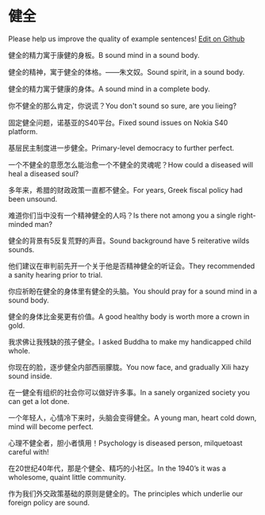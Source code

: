 # 健全

Please help us improve the quality of example sentences! [Edit on Github](https://github.com/jiyushe/jiyu-example-sentence-source/blob/main/chinese/jianquan.md)

<p><span class="chinese">健全的精力寓于康健的身板。</span><span class="english">B sound mind in a sound body.</span></p>

<p><span class="chinese">健全的精神，寓于健全的体格。——朱文奴。</span><span class="english">Sound spirit, in a sound body.</span></p>

<p><span class="chinese">健全的精力寓于健康的身体。</span><span class="english">A sound mind in a complete body.</span></p>

<p><span class="chinese">你不健全的那么肯定，你说谎？</span><span class="english">You don't sound so sure, are you lieing?</span></p>

<p><span class="chinese">固定健全问题，诺基亚的S40平台。</span><span class="english">Fixed sound issues on Nokia S40 platform.</span></p>

<p><span class="chinese">基层民主制度进一步健全。</span><span class="english">Primary-level democracy to further perfect.</span></p>

<p><span class="chinese">一个不健全的意愿怎么能治愈一个不健全的灵魂呢？</span><span class="english">How could a diseased will heal a diseased soul?</span></p>

<p><span class="chinese">多年来，希腊的财政政策一直都不健全。</span><span class="english">For years, Greek fiscal policy had been unsound.</span></p>

<p><span class="chinese">难道你们当中没有一个精神健全的人吗？</span><span class="english">Is there not among you a single right-minded man?</span></p>

<p><span class="chinese">健全的背景有5反复荒野的声音。</span><span class="english">Sound background have 5 reiterative wilds sounds.</span></p>

<p><span class="chinese">他们建议在审判前先开一个关于他是否精神健全的听证会。</span><span class="english">They recommended a sanity hearing prior to trial.</span></p>

<p><span class="chinese">你应祈盼在健全的身体里有健全的头脑。</span><span class="english">You should pray for a sound mind in a sound body.</span></p>

<p><span class="chinese">健全的身体比金冕更有价值。</span><span class="english">A good healthy body is worth more a crown in gold.</span></p>

<p><span class="chinese">我求佛让我残缺的孩子健全。</span><span class="english">I asked Buddha to make my handicapped child whole.</span></p>

<p><span class="chinese">你现在的脸，逐步健全内部西丽朦胧。</span><span class="english">You now face, and gradually Xili hazy sound inside.</span></p>

<p><span class="chinese">在一健全有组织的社会你可以做好许多事。</span><span class="english">In a sanely organized society you can get a lot done.</span></p>

<p><span class="chinese">一个年轻人，心情冷下来时，头脑会变得健全。</span><span class="english">A young man, heart cold down, mind will become perfect.</span></p>

<p><span class="chinese">心理不健全者，胆小者慎用！</span><span class="english">Psychology is diseased person, milquetoast careful with!</span></p>

<p><span class="chinese">在20世纪40年代，那是个健全、精巧的小社区。</span><span class="english">In the 1940’s it was a wholesome, quaint little community.</span></p>

<p><span class="chinese">作为我们外交政策基础的原则是健全的。</span><span class="english">The principles which underlie our foreign policy are sound.</span></p>

